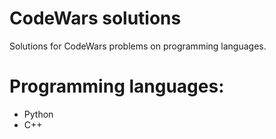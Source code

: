 # CodeWars solutions
Solutions for CodeWars problems on programming languages.

# Programming languages:

- Python
- C++
